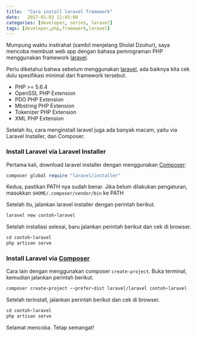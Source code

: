 ```yaml
---
title:  "Cara install laravel framework"
date:   2017-01-03 11:45:00
categories: [developer, series, laravel]
tags: [developer,php,framework,laravel]
---
```


Mumpung waktu instirahat (sambil menjelang Sholat Dzuhur), saya mencoba membuat web app dengan bahasa pemrograman PHP menggunakan framework [laravel](https://laravel.com/).

Perlu diketahui bahwa sebelum menggunakan [laravel](https://laravel.com/), ada baiknya kita cek dulu spesifikasi minimal dari framework tersebut.

- PHP >= 5.6.4
- OpenSSL PHP Extension
- PDO PHP Extension
- Mbstring PHP Extension
- Tokenizer PHP Extension
- XML PHP Extension

Setelah itu, cara menginstall laravel juga ada banyak macam, yaitu via Laravel Installer, dan Composer.

### Install Laravel via Laravel Installer
Pertama kali, download laravel installer dengan menggunakan [Composer](https://getcomposer.org/):

``` ruby
composer global require "laravel/installer"
```

Kedua, pastikan PATH nya sudah benar. Jika belum dilakukan pengaturan, masukkan `$HOME/.composer/vendor/bin` ke PATH

Setelah itu, jalankan laravel installer dengan perintah berikut.

``` ruby
laravel new contoh-laravel
```

Setelah installasi selesai, baru jalankan perintah berikut dan cek di browser.

``` ruby
cd contoh-laravel
php artisan serve
``` 

### Install Laravel via [Composer](https://getcomposer.org/)
Cara lain dengan menggunakan composer `create-project`.
Buka terminal, kemudian jalankan perintah berikut.

``` ruby
composer create-project --prefer-dist laravel/laravel contoh-laravel
```

Setelah terinstall, jalankan perintah berikut dan cek di browser.

``` ruby
cd contoh-laravel
php artisan serve
``` 

Selamat mencoba.
Tetap semangat!